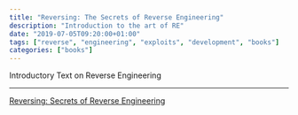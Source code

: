 ```yaml
---
title: "Reversing: The Secrets of Reverse Engineering"
description: "Introduction to the art of RE"
date: "2019-07-05T09:20:00+01:00"
tags: ["reverse", "engineering", "exploits", "development", "books"]
categories: ["books"]
---
```


Introductory Text on Reverse Engineering

---------------------------

[Reversing: Secrets of Reverse Engineering](https://smile.amazon.co.uk/Reversing-Secrets-Engineering-Eldad-Eilam-ebook/dp/B007032XZK?pd_rd_wg=aNDob&pd_rd_r=c9a756a2-66c1-40f2-bfc2-b13a6339cbce&pd_rd_w=WhUcT&ref_=pd_gw_wsim&pf_rd_r=MZD9TY30MR8SZ1ZK3G7Y&pf_rd_p=5156d4eb-e61d-58ef-a5df-2b0dcda3c2e5)